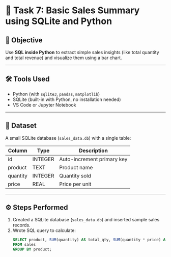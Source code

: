 # 🧾 Task 7: Basic Sales Summary using SQLite and Python

## 🎯 Objective
Use **SQL inside Python** to extract simple sales insights (like total quantity and total revenue)
and visualize them using a bar chart.

---

## 🛠️ Tools Used
- Python (with `sqlite3`, `pandas`, `matplotlib`)
- SQLite (built-in with Python, no installation needed)
- VS Code or Jupyter Notebook

---

## 📂 Dataset
A small SQLite database (`sales_data.db`) with a single table:

| Column | Type | Description |
|---------|------|-------------|
| id | INTEGER | Auto-increment primary key |
| product | TEXT | Product name |
| quantity | INTEGER | Quantity sold |
| price | REAL | Price per unit |

---

## ⚙️ Steps Performed
1. Created a SQLite database (`sales_data.db`) and inserted sample sales records.
2. Wrote SQL query to calculate:
   ```sql
   SELECT product, SUM(quantity) AS total_qty, SUM(quantity * price) AS revenue
   FROM sales
   GROUP BY product;
